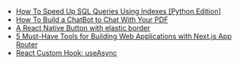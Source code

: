 <!-- daily.dev BOOKMARKS:START -->
- [How To Speed Up SQL Queries Using Indexes [Python Edition]](https://app.daily.dev/posts/2SvNwcQ9z?utm_source=rss&utm_medium=bookmarks&utm_campaign=HXokpWzAezAZPdGcYtCZz)
- [How To Build a ChatBot to Chat With Your PDF](https://app.daily.dev/posts/Vt8UVZ7J8?utm_source=rss&utm_medium=bookmarks&utm_campaign=HXokpWzAezAZPdGcYtCZz)
- [A React Native Button with elastic border](https://app.daily.dev/posts/G5ZK4VxLJ?utm_source=rss&utm_medium=bookmarks&utm_campaign=HXokpWzAezAZPdGcYtCZz)
- [5 Must-Have Tools for Building Web Applications with Next.js App Router](https://app.daily.dev/posts/zrD2ZOiYS?utm_source=rss&utm_medium=bookmarks&utm_campaign=HXokpWzAezAZPdGcYtCZz)
- [React Custom Hook: useAsync](https://app.daily.dev/posts/XM3Z5eMfO?utm_source=rss&utm_medium=bookmarks&utm_campaign=HXokpWzAezAZPdGcYtCZz)
<!-- daily.dev BOOKMARKS:END -->

